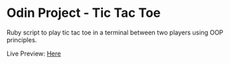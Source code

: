 # Odin Project - Tic Tac Toe

Ruby script to play tic tac toe in a terminal between two players using OOP principles.

Live Preview: [Here](https://replit.com/@gabtar/odin-tic-tac-toe)
